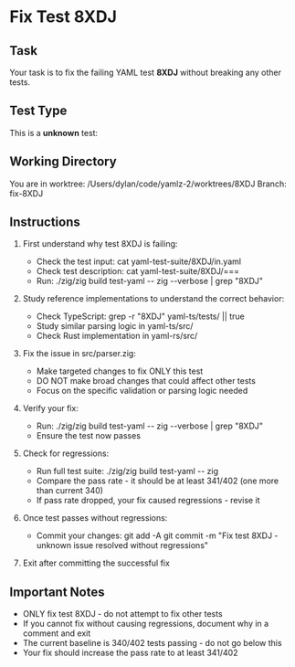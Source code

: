 # Fix Test 8XDJ

## Task
Your task is to fix the failing YAML test **8XDJ** without breaking any other tests.

## Test Type
This is a **unknown** test:

## Working Directory
You are in worktree: /Users/dylan/code/yamlz-2/worktrees/8XDJ
Branch: fix-8XDJ

## Instructions
1. First understand why test 8XDJ is failing:
   - Check the test input: cat yaml-test-suite/8XDJ/in.yaml
   - Check test description: cat yaml-test-suite/8XDJ/===
   - Run: ./zig/zig build test-yaml -- zig --verbose | grep "8XDJ"

2. Study reference implementations to understand the correct behavior:
   - Check TypeScript: grep -r "8XDJ" yaml-ts/tests/ || true
   - Study similar parsing logic in yaml-ts/src/
   - Check Rust implementation in yaml-rs/src/

3. Fix the issue in src/parser.zig:
   - Make targeted changes to fix ONLY this test
   - DO NOT make broad changes that could affect other tests
   - Focus on the specific validation or parsing logic needed

4. Verify your fix:
   - Run: ./zig/zig build test-yaml -- zig --verbose | grep "8XDJ"
   - Ensure the test now passes
   
5. Check for regressions:
   - Run full test suite: ./zig/zig build test-yaml -- zig
   - Compare the pass rate - it should be at least 341/402 (one more than current 340)
   - If pass rate dropped, your fix caused regressions - revise it

6. Once test passes without regressions:
   - Commit your changes:
     git add -A
     git commit -m "Fix test 8XDJ - unknown issue resolved without regressions"
   
7. Exit after committing the successful fix

## Important Notes
- ONLY fix test 8XDJ - do not attempt to fix other tests
- If you cannot fix without causing regressions, document why in a comment and exit
- The current baseline is 340/402 tests passing - do not go below this
- Your fix should increase the pass rate to at least 341/402
